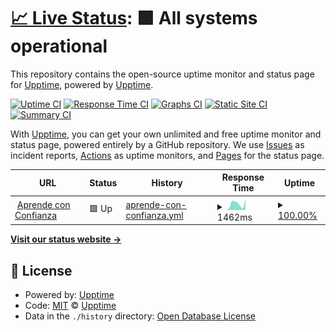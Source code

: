 # [📈 Live Status](https://demo.upptime.js.org): <!--live status--> **🟩 All systems operational**

This repository contains the open-source uptime monitor and status page for [Upptime](https://upptime.js.org), powered by [Upptime](https://github.com/upptime/upptime).

[![Uptime CI](https://github.com/Logic-Brains-Technologies/logicbrains-upptime/workflows/Uptime%20CI/badge.svg)](https://github.com/Logic-Brains-Technologies/logicbrains-upptime/actions?query=workflow%3A%22Uptime+CI%22)
[![Response Time CI](https://github.com/Logic-Brains-Technologies/logicbrains-upptime/workflows/Response%20Time%20CI/badge.svg)](https://github.com/Logic-Brains-Technologies/logicbrains-upptime/actions?query=workflow%3A%22Response+Time+CI%22)
[![Graphs CI](https://github.com/Logic-Brains-Technologies/logicbrains-upptime/workflows/Graphs%20CI/badge.svg)](https://github.com/Logic-Brains-Technologies/logicbrains-upptime/actions?query=workflow%3A%22Graphs+CI%22)
[![Static Site CI](https://github.com/Logic-Brains-Technologies/logicbrains-upptime/workflows/Static%20Site%20CI/badge.svg)](https://github.com/Logic-Brains-Technologies/logicbrains-upptime/actions?query=workflow%3A%22Static+Site+CI%22)
[![Summary CI](https://github.com/Logic-Brains-Technologies/logicbrains-upptime/workflows/Summary%20CI/badge.svg)](https://github.com/Logic-Brains-Technologies/logicbrains-upptime/actions?query=workflow%3A%22Summary+CI%22)

With [Upptime](https://upptime.js.org), you can get your own unlimited and free uptime monitor and status page, powered entirely by a GitHub repository. We use [Issues](https://github.com/upptime/upptime/issues) as incident reports, [Actions](https://github.com/Logic-Brains-Technologies/logicbrains-upptime/actions) as uptime monitors, and [Pages](https://demo.upptime.js.org) for the status page.

<!--start: status pages-->
<!-- This summary is generated by Upptime (https://github.com/upptime/upptime) -->
<!-- Do not edit this manually, your changes will be overwritten -->
<!-- prettier-ignore -->
| URL | Status | History | Response Time | Uptime |
| --- | ------ | ------- | ------------- | ------ |
| <img alt="" src="https://favicons.githubusercontent.com/www.aprendeconconfianza.cl" height="13"> [Aprende con Confianza](https://www.aprendeconconfianza.cl) | 🟩 Up | [aprende-con-confianza.yml](https://github.com/Logic-Brains-Technologies/logicbrains-upptime/commits/HEAD/history/aprende-con-confianza.yml) | <details><summary><img alt="Response time graph" src="./graphs/aprende-con-confianza/response-time-week.png" height="20"> 1462ms</summary><br><a href="https://status.logicbrains.cl/history/aprende-con-confianza"><img alt="Response time 1188" src="https://img.shields.io/endpoint?url=https%3A%2F%2Fraw.githubusercontent.com%2FLogic-Brains-Technologies%2Flogicbrains-upptime%2FHEAD%2Fapi%2Faprende-con-confianza%2Fresponse-time.json"></a><br><a href="https://status.logicbrains.cl/history/aprende-con-confianza"><img alt="24-hour response time 2565" src="https://img.shields.io/endpoint?url=https%3A%2F%2Fraw.githubusercontent.com%2FLogic-Brains-Technologies%2Flogicbrains-upptime%2FHEAD%2Fapi%2Faprende-con-confianza%2Fresponse-time-day.json"></a><br><a href="https://status.logicbrains.cl/history/aprende-con-confianza"><img alt="7-day response time 1462" src="https://img.shields.io/endpoint?url=https%3A%2F%2Fraw.githubusercontent.com%2FLogic-Brains-Technologies%2Flogicbrains-upptime%2FHEAD%2Fapi%2Faprende-con-confianza%2Fresponse-time-week.json"></a><br><a href="https://status.logicbrains.cl/history/aprende-con-confianza"><img alt="30-day response time 1114" src="https://img.shields.io/endpoint?url=https%3A%2F%2Fraw.githubusercontent.com%2FLogic-Brains-Technologies%2Flogicbrains-upptime%2FHEAD%2Fapi%2Faprende-con-confianza%2Fresponse-time-month.json"></a><br><a href="https://status.logicbrains.cl/history/aprende-con-confianza"><img alt="1-year response time 1188" src="https://img.shields.io/endpoint?url=https%3A%2F%2Fraw.githubusercontent.com%2FLogic-Brains-Technologies%2Flogicbrains-upptime%2FHEAD%2Fapi%2Faprende-con-confianza%2Fresponse-time-year.json"></a></details> | <details><summary><a href="https://status.logicbrains.cl/history/aprende-con-confianza">100.00%</a></summary><a href="https://status.logicbrains.cl/history/aprende-con-confianza"><img alt="All-time uptime 100.00%" src="https://img.shields.io/endpoint?url=https%3A%2F%2Fraw.githubusercontent.com%2FLogic-Brains-Technologies%2Flogicbrains-upptime%2FHEAD%2Fapi%2Faprende-con-confianza%2Fuptime.json"></a><br><a href="https://status.logicbrains.cl/history/aprende-con-confianza"><img alt="24-hour uptime 100.00%" src="https://img.shields.io/endpoint?url=https%3A%2F%2Fraw.githubusercontent.com%2FLogic-Brains-Technologies%2Flogicbrains-upptime%2FHEAD%2Fapi%2Faprende-con-confianza%2Fuptime-day.json"></a><br><a href="https://status.logicbrains.cl/history/aprende-con-confianza"><img alt="7-day uptime 100.00%" src="https://img.shields.io/endpoint?url=https%3A%2F%2Fraw.githubusercontent.com%2FLogic-Brains-Technologies%2Flogicbrains-upptime%2FHEAD%2Fapi%2Faprende-con-confianza%2Fuptime-week.json"></a><br><a href="https://status.logicbrains.cl/history/aprende-con-confianza"><img alt="30-day uptime 100.00%" src="https://img.shields.io/endpoint?url=https%3A%2F%2Fraw.githubusercontent.com%2FLogic-Brains-Technologies%2Flogicbrains-upptime%2FHEAD%2Fapi%2Faprende-con-confianza%2Fuptime-month.json"></a><br><a href="https://status.logicbrains.cl/history/aprende-con-confianza"><img alt="1-year uptime 100.00%" src="https://img.shields.io/endpoint?url=https%3A%2F%2Fraw.githubusercontent.com%2FLogic-Brains-Technologies%2Flogicbrains-upptime%2FHEAD%2Fapi%2Faprende-con-confianza%2Fuptime-year.json"></a></details>

<!--end: status pages-->

[**Visit our status website →**](https://status.logicbrains.cl)

## 📄 License

- Powered by: [Upptime](https://github.com/upptime/upptime)
- Code: [MIT](./LICENSE) © [Upptime](https://upptime.js.org)
- Data in the `./history` directory: [Open Database License](https://opendatacommons.org/licenses/odbl/1-0/)

